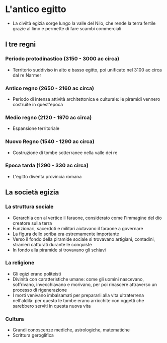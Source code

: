 # L'antico egitto

- La civiltà egizia sorge lungo la valle del Nilo, che rende la terra fertile grazie al limo e permette di fare scambi commerciali

## I tre regni

### Periodo protodinastico (3150 - 3000 ac circa)

- Territorio suddiviso in alto e basso egitto, poi unificato nel 3100 ac circa dal re Narmer

### Antico regno (2650 - 2160 ac circa)

- Periodo di intensa attività architettonica e culturale: le piramidi vennero costruite in quest'epoca

### Medio regno (2120 - 1970 ac circa)

- Espansione territoriale

### Nuovo Regno (1540 - 1290 ac circa)

- Costruzione di tombe sotterranee nella valle dei re

### Epoca tarda (1290 - 330 ac circa)

- L'egitto diventa provincia romana

## La società egizia

### La struttura sociale

- Gerarchia con al vertice il faraone, considerato come l'immagine del dio creatore sulla terra
- Funzionari, sacerdoti e militari aiutavano il faraone a governare
- La figura dello scriba era estremamente importante
- Verso il fondo della piramide sociale si trovavano artigiani, contadini, stranieri catturati durante le conquiste
- In fondo alla piramide si trovavano gli schiavi

### La religione

- Gli egizi erano politeisti
- Divinità con caratteristiche umane: come gli uomini nascevano, soffrivano, invecchiavano e morivano, per poi rinascere attraverso un processo di rigenerazione
- I morti venivano imbalsamati per prepararli alla vita ultraterrena nell'aldilà: per questo le tombe erano arricchite con oggetti che sarebbero serviti in questa nuova vita

### Cultura

- Grandi conoscenze mediche, astrologiche, matematiche
- Scrittura geroglifica